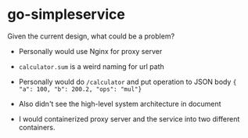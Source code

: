 # go-simpleservice

Given the current design, what could be a problem? 

- Personally would use Nginx for proxy server

- `calculator.sum` is a weird naming for url path

- Personally would do `/calculator` and put operation to JSON body `{ "a": 100, "b": 200.2, "ops": "mul"}` 

- Also didn't see the high-level system architecture in document

- I would containerized proxy server and the service into two different containers.
